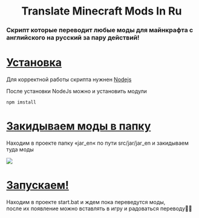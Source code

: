 <h1 align="center">Translate Minecraft Mods In Ru</h1>
<h3>Скрипт которые переводит любые моды для майнкрафта с английского на русский за пару действий!<h3/>
  
# [Установка](https://silent-lad.github.io/Vue2BaremetricsCalendar/#/)
<p >Для корректной работы скрипта нужнен <a href="https://nodejs.org/en/download/prebuilt-installer">Nodejs</a></p>
<p >После установки NodeJs можно и установить модули</p>

`npm imstall`

# [Закидываем моды в папку](https://silent-lad.github.io/Vue2BaremetricsCalendar/#/)
<p >Находим в проекте папку «jar_en« по пути src/jar/jar_en и закидываем туда моды</p>
<img align="center"  src="https://github.com/T0mkaq/TranslateMinecraftModsInRu/assets/89329217/4637f9f6-2115-40f7-b28e-4aac7e7907bc?style=flat">

# [Запускаем!](https://silent-lad.github.io/Vue2BaremetricsCalendar/#/)
<p>Находим в проекте start.bat и ждем пока переведутся моды, <br/>после их появление можно вставлять в игру и радоваться переводу🎉🎉</p>

